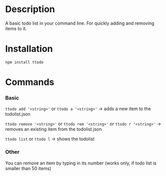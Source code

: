 # Description
A basic todo list in your command line. For quickly adding and removing items to it.

# Installation
`npm install ttodo`

# Commands
### Basic
`ttodo add '<string>'` or `ttodo a '<string>'`
-> adds a new item to the todolist.json

`ttodo remove '<string>'` or `ttodo rem '<string>'` or `ttodo r '<string>'`
-> removes an existing item from the todolist.json

`ttodo list` or `ttodo l`
-> shows the todolist

### Other
You can remove an item by typing in its number (works only, if todo list is smaller than 50 items)